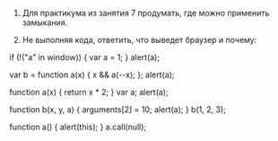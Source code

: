 1. Для практикума из занятия 7 продумать, где можно применить замыкания.

2. Не выполняя кода, ответить, что выведет браузер и почему:

if (!("a" in window)) {
    var a = 1;
}
alert(a);

var b = function a(x) {
    x && a(--x);
};
alert(a);

function a(x) {
    return x * 2;
}
var a;
alert(a);

function b(x, y, a) {
    arguments[2] = 10;
    alert(a);
}
b(1, 2, 3);

function a() {
    alert(this);
}
a.call(null);

